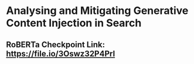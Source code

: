 # Analysing and Mitigating Generative Content Injection in Search

## RoBERTa Checkpoint Link: https://file.io/3Oswz32P4Prl
